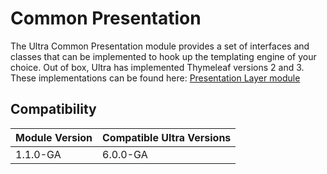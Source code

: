 # Common Presentation

The Ultra Common Presentation module provides a set of interfaces and classes that can be implemented to hook up the templating engine of your choice.  Out of box, Ultra has implemented Thymeleaf versions 2 and 3.  These implementations can be found here: [Presentation Layer module](https://www.ultracommerce.com/docs/presentationlayer/current) 

## Compatibility

| Module Version               | Compatible Ultra Versions |
| :--------------------------- | :---------------------------- | 
| 1.1.0-GA                     | 6.0.0-GA                      |

